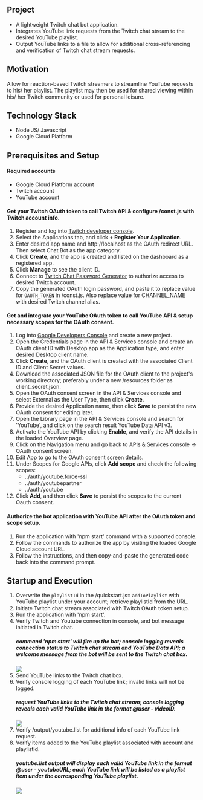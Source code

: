 ## Project
- A lightweight Twitch chat bot application.
- Integrates YouTube link requests from the Twitch chat stream to the desired YouTube playlist.  
- Output YouTube links to a file to allow for additional cross-referencing and verification of Twitch chat stream requests.

## Motivation
Allow for reaction-based Twitch streamers to streamline YouTube requests to his/ her playlist.  The playlist may then be used for shared viewing within his/ her Twitch community or used for personal leisure.

## Technology Stack 
- Node JS/ Javascript
- Google Cloud Platform

## Prerequisites and Setup
#### Required accounts
- Google Cloud Platform account 
- Twitch account
- YouTube account

#### Get your Twitch OAuth token to call Twitch API & configure /const.js with Twitch account info.
1. Register and log into [Twitch developer console](https://dev.twitch.tv/console/apps).
2. Select the Applications tab, and click **+ Register Your Application**.
3. Enter desired app name and http://localhost as the OAuth redirect URL.  Then select Chat Bot as the app category.
4. Click **Create**, and the app is created and listed on the dashboard as a registered app.
5. Click **Manage** to see the client ID.
6. Connect to [Twitch Chat Password Generator](https://twitchapps.com/tmi/) to authorize access to desired Twitch account.
7. Copy the generated OAuth login password, and paste it to replace value for `OAUTH_TOKEN` in /const.js.  Also replace value for CHANNEL_NAME with desired Twitch channel alias.  

#### Get and integrate your YouTube OAuth token to call YouTube API & setup necessary scopes for the OAuth consent.
1. Log into [Google Developers Console](https://console.developers.google.com/) and create a new project.
2. Open the Credentials page in the API & Services console and create an OAuth client ID with Desktop app as the Application type, and enter desired Desktop client name.
3. Click **Create**, and the OAuth client is created with the associated Client ID and Client Secret values.
4. Download the associated JSON file for the OAuth client to the project's working directory; preferably under a new /resources folder as client_secret.json.
5. Open the OAuth consent screen in the API & Services console and select External as the User Type, then click **Create**.
6. Provide the desired Application name, then click **Save** to persist the new OAuth consent for editing later.
7. Open the Library page in the API & Services console and search for 'YouTube', and click on the search result YouTube Data API v3.
8. Activate the YouTube API by clicking **Enable**, and verify the API details in the loaded Overview page.
9. Click on the Navigation menu and go back to APIs & Services console -> OAuth consent screen.
10. Edit App to go to the OAuth consent screen details.
11. Under Scopes for Google APIs, click **Add scope** and check the following scopes: 
    - ../auth/youtube.force-ssl
    - ../auth/youtubepartner
    - ../auth/youtube
12. Click **Add**, and then click **Save** to persist the scopes to the current Oauth consent.

#### Authorize the bot application with YouTube API after the OAuth token and scope setup.
1. Run the application with 'npm start' command with a supported console.
2. Follow the commands to authorize the app by visiting the loaded Google Cloud account URL.
3. Follow the instructions, and then copy-and-paste the generated code back into the command prompt.

## Startup and Execution 
1. Overwrite the `playlistId` in the /quickstart.js:: `addToPlaylist` with YouTube playlist under your account; retrieve playlistId from the URL. 
2. Initiate Twitch chat stream associated with Twitch OAuth token setup.
3. Run the application with 'npm start'.
4. Verify Twitch and Youtube connection in console, and bot message initiated in Twitch chat.
    ##### _command 'npm start' will fire up the bot; console logging reveals connection status to Twitch chat stream and YouTube Data API; a welcome message from the bot will be sent to the Twitch chat box._
    <img src="https://user-images.githubusercontent.com/72060658/95268592-a0c42580-0805-11eb-9e18-41116ca87ed4.jpg"></img>
5. Send YouTube links to the Twitch chat box.
6. Verify console logging of each YouTube link; invalid links will not be logged. 
    ##### _request YouTube links to the Twitch chat stream; console logging reveals each valid YouTube link in the format @user - videoID._
    <img src="https://user-images.githubusercontent.com/72060658/95281269-bbf25d80-0824-11eb-942a-c49e39cbf5e1.jpg"></img> 
7. Verify /output/youtube.list for additional info of each YouTube link request.
8. Verify items added to the YouTube playlist associated with account and playlistId. 
    ##### _youtube.list output will display each valid YouTube link in the format @user - youtubeURL; each YouTube link will be listed as a playlist item under the corresponding YouTube playlist._
    <img src="https://user-images.githubusercontent.com/72060658/95283133-0544ac00-0829-11eb-8d9e-48af9ba285b5.jpg"></img>     
